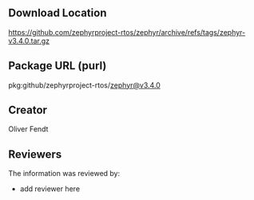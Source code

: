 ## Download Location

https://github.com/zephyrproject-rtos/zephyr/archive/refs/tags/zephyr-v3.4.0.tar.gz

## Package URL (purl)

pkg:github/zephyrproject-rtos/zephyr@v3.4.0

## Creator

Oliver Fendt

## Reviewers

The information was reviewed by:

* add reviewer here
